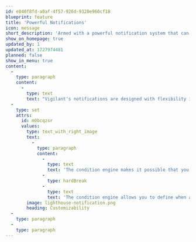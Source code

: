 ```yaml
---
id: e840f8fd-a0af-4f57-926d-9328e960cf18
blueprint: feature
title: 'Powerful Notifications'
icon: message
short_description: 'Armed with a powerful notification system that can be tweaked to send notifications exactly when and where you need them.'
show_on_homepage: true
updated_by: 1
updated_at: 1727974481
planned: false
show_in_menu: true
content:
  -
    type: paragraph
    content:
      -
        type: text
        text: "Vigilant's notifications are designed with flexibility in mind. You can add multiple notification channels and send any notification to all channel or a subselection of channels."
  -
    type: set
    attrs:
      id: m0bcqzsr
      values:
        type: text_with_right_image
        text:
          -
            type: paragraph
            content:
              -
                type: text
                text: 'The condition engine makes it possible that you send a downtime notification for site A on channel A and a downtime notification for site B to channel B. '
              -
                type: hardBreak
              -
                type: text
                text: 'The condition engine allows you to define when a notification should be sent, for example if number X changes by 20%.'
        image: lighthouse-notification.png
        heading: Customizability
  -
    type: paragraph
  -
    type: paragraph
---
```

